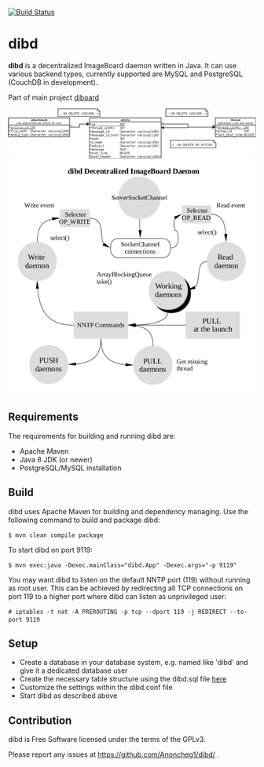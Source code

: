 [![Build Status](https://travis-ci.org/Anoncheg1/dibd.svg?branch=master)](https://travis-ci.org/Anoncheg1/dibd)

dibd
======

**dibd** is a decentralized ImageBoard daemon written in Java. It can use various 
backend types, currently supported are MySQL and PostgreSQL (CouchDB in development).

Part of main project [diboard](https://github.com/Anoncheg1/diboard)

![ER diagram](https://github.com/Anoncheg1/diboard/blob/master/Database.png "ER diagram")
![threads vision diagram](https://github.com/Anoncheg1/diboard/blob/master/dibd.png "threads vision diagram")

Requirements
------------

The requirements for building and running dibd are:

* Apache Maven
* Java 8 JDK (or newer)
* PostgreSQL/MySQL installation

Build
-----

dibd uses Apache Maven for building and dependency managing.
Use the following command to build and package dibd:

    $ mvn clean compile package


To start dibd on port 9119:

    $ mvn exec:java -Dexec.mainClass="dibd.App" -Dexec.args="-p 9119"

You may want dibd to listen on the default NNTP port (119) without running as
root user. This can be achieved by redirecting all TCP connections on port 119
to a higher port where dibd can listen as unprivileged user:

 	# iptables -t nat -A PREROUTING -p tcp --dport 119 -j REDIRECT --to-port 9119

Setup
-----

* Create a database in your database system, e.g. named like 'dibd' and give it a
  dedicated database user
* Create the necessary table structure using the dibd.sql file [here](https://github.com/Anoncheg1/diboard)
* Customize the settings within the dibd.conf file
* Start dibd as described above

Contribution
-------------

dibd is Free Software licensed under the terms of the GPLv3.

Please report any issues at https://github.com/Anoncheg1/dibd/ .
